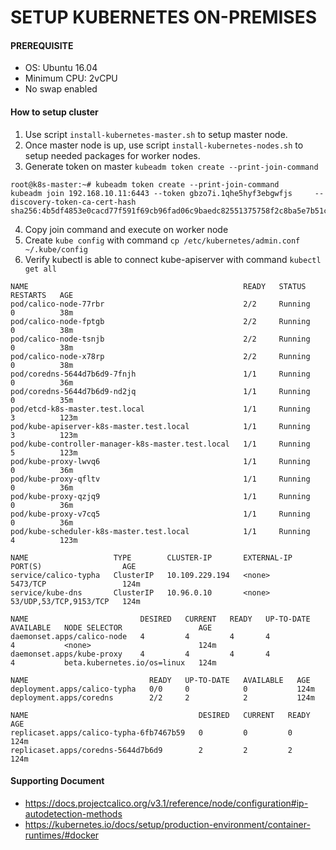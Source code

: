 # SETUP KUBERNETES ON-PREMISES

#### PREREQUISITE
- OS: Ubuntu 16.04
- Minimum CPU: 2vCPU
- No swap enabled

#### How to setup cluster
1. Use script ``install-kubernetes-master.sh`` to setup master node.
2. Once master node is up, use script ``install-kubernetes-nodes.sh`` to setup needed packages for worker nodes.
3. Generate token on master ``kubeadm token create --print-join-command``
```
root@k8s-master:~# kubeadm token create --print-join-command
kubeadm join 192.168.10.11:6443 --token gbzo7i.1qhe5hyf3ebgwfjs     --discovery-token-ca-cert-hash sha256:4b5df4853e0cacd77f591f69cb96fad06c9baedc82551375758f2c8ba5e7b51c
```
4. Copy join command and execute on worker node
5. Create ``kube config`` with command `cp /etc/kubernetes/admin.conf ~/.kube/config`
6. Verify kubectl is able to connect kube-apiserver with command `kubectl get all`
```
NAME                                                READY   STATUS    RESTARTS   AGE
pod/calico-node-77rbr                               2/2     Running   0          38m
pod/calico-node-fptgb                               2/2     Running   0          38m
pod/calico-node-tsnjb                               2/2     Running   0          38m
pod/calico-node-x78rp                               2/2     Running   0          38m
pod/coredns-5644d7b6d9-7fnjh                        1/1     Running   0          36m
pod/coredns-5644d7b6d9-nd2jq                        1/1     Running   0          35m
pod/etcd-k8s-master.test.local                      1/1     Running   3          123m
pod/kube-apiserver-k8s-master.test.local            1/1     Running   3          123m
pod/kube-controller-manager-k8s-master.test.local   1/1     Running   5          123m
pod/kube-proxy-lwvq6                                1/1     Running   0          36m
pod/kube-proxy-qfltv                                1/1     Running   0          36m
pod/kube-proxy-qzjq9                                1/1     Running   0          36m
pod/kube-proxy-v7cq5                                1/1     Running   0          36m
pod/kube-scheduler-k8s-master.test.local            1/1     Running   4          123m

NAME                   TYPE        CLUSTER-IP       EXTERNAL-IP   PORT(S)                  AGE
service/calico-typha   ClusterIP   10.109.229.194   <none>        5473/TCP                 124m
service/kube-dns       ClusterIP   10.96.0.10       <none>        53/UDP,53/TCP,9153/TCP   124m

NAME                         DESIRED   CURRENT   READY   UP-TO-DATE   AVAILABLE   NODE SELECTOR                 AGE
daemonset.apps/calico-node   4         4         4       4            4           <none>                        124m
daemonset.apps/kube-proxy    4         4         4       4            4           beta.kubernetes.io/os=linux   124m

NAME                           READY   UP-TO-DATE   AVAILABLE   AGE
deployment.apps/calico-typha   0/0     0            0           124m
deployment.apps/coredns        2/2     2            2           124m

NAME                                      DESIRED   CURRENT   READY   AGE
replicaset.apps/calico-typha-6fb7467b59   0         0         0       124m
replicaset.apps/coredns-5644d7b6d9        2         2         2       124m
```

#### Supporting Document
- https://docs.projectcalico.org/v3.1/reference/node/configuration#ip-autodetection-methods
- https://kubernetes.io/docs/setup/production-environment/container-runtimes/#docker
